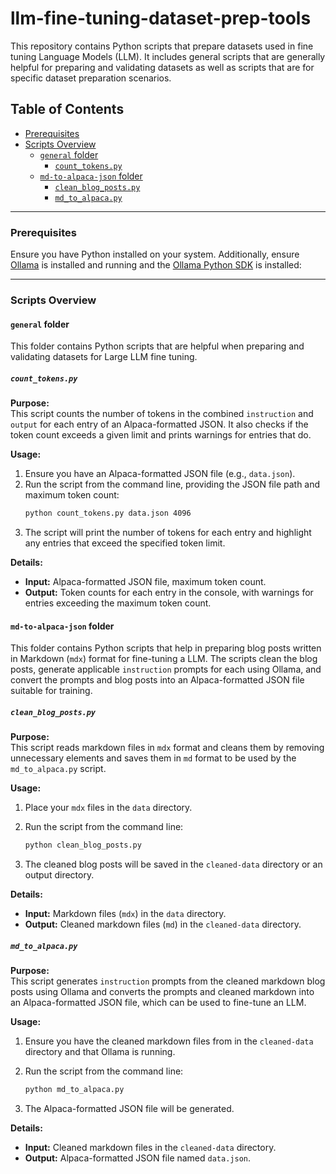 # llm-fine-tuning-dataset-prep-tools

This repository contains Python scripts that prepare datasets used in fine tuning Language Models (LLM). It includes general scripts that are generally helpful for preparing and validating datasets as well as scripts that are for specific dataset preparation scenarios.

## Table of Contents
- [Prerequisites](#prerequisites)
- [Scripts Overview](#scripts-overview)
  - [`general` folder](#general-folder)
    - [`count_tokens.py`](#count_tokenspy)
  - [`md-to-alpaca-json` folder](#md-to-alpaca-json-folder)
    - [`clean_blog_posts.py`](#clean_blog_postspy)
    - [`md_to_alpaca.py`](#md_to_alpacapy)

---

### Prerequisites

Ensure you have Python installed on your system. Additionally, ensure [Ollama](https://ollama.com/) is installed and running and the [Ollama Python SDK](https://github.com/ollama/ollama-python) is installed:

---

### Scripts Overview

#### `general` folder

This folder contains Python scripts that are helpful when preparing and validating datasets for Large LLM fine tuning.

##### `count_tokens.py`

**Purpose:**  
This script counts the number of tokens in the combined `instruction` and `output` for each entry of an Alpaca-formatted JSON. It also checks if the token count exceeds a given limit and prints warnings for entries that do.

**Usage:**
1. Ensure you have an Alpaca-formatted JSON file (e.g., `data.json`).
2. Run the script from the command line, providing the JSON file path and maximum token count:
   ```bash
   python count_tokens.py data.json 4096
   ```
3. The script will print the number of tokens for each entry and highlight any entries that exceed the specified token limit.

**Details:**  
- **Input:** Alpaca-formatted JSON file, maximum token count.
- **Output:** Token counts for each entry in the console, with warnings for entries exceeding the maximum token count.


#### `md-to-alpaca-json` folder

This folder contains Python scripts that help in preparing blog posts written in Markdown (`mdx`) format for fine-tuning a LLM. The scripts clean the blog posts, generate applicable `instruction` prompts for each using Ollama, and convert the prompts and blog posts into an Alpaca-formatted JSON file suitable for training.

##### `clean_blog_posts.py`

**Purpose:**  
This script reads markdown files in `mdx` format and cleans them by removing unnecessary elements and saves them in `md` format to be used by the `md_to_alpaca.py` script.

**Usage:**

1. Place your `mdx` files in the `data` directory.
2. Run the script from the command line:

   ```bash
   python clean_blog_posts.py
   ```

3. The cleaned blog posts will be saved in the `cleaned-data` directory or an output directory.

**Details:**  
- **Input:** Markdown files (`mdx`) in the `data` directory.
- **Output:** Cleaned markdown files (`md`) in the `cleaned-data` directory.


##### `md_to_alpaca.py`

**Purpose:**  
This script generates `instruction` prompts from the cleaned markdown blog posts using Ollama and converts the prompts and cleaned markdown into an Alpaca-formatted JSON file, which can be used to fine-tune an LLM.

**Usage:**

1. Ensure you have the cleaned markdown files from in the `cleaned-data` directory and that Ollama is running.
2. Run the script from the command line:

   ```bash
   python md_to_alpaca.py
   ```

3. The Alpaca-formatted JSON file will be generated.

**Details:**  
- **Input:** Cleaned markdown files in the `cleaned-data` directory.
- **Output:** Alpaca-formatted JSON file named `data.json`.
